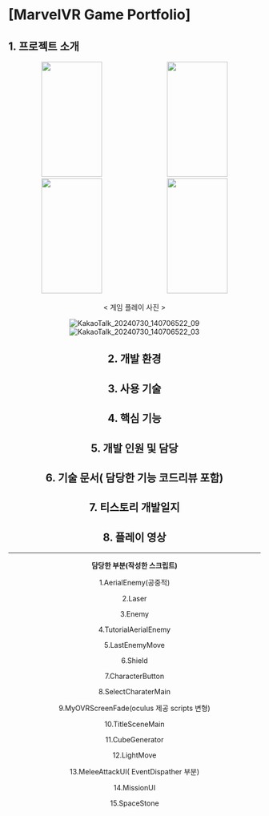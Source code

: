 # [MarvelVR Game Portfolio]


## 1. 프로젝트 소개

<div align="center">

  <img src="https://github.com/user-attachments/assets/a0516eea-442e-41ec-bed1-6819eab7db4c" width="49%" height="230"/>
  <img src="https://github.com/user-attachments/assets/a0516eea-442e-41ec-bed1-6819eab7db4c" width="49%" height="230"/>
  <img src="https://github.com/user-attachments/assets/0a0f3334-245d-4794-94d4-1f2665892f00" width="49%" height="230"/>
  <img src="https://github.com/user-attachments/assets/cdb9eb56-9511-4ea5-b8d5-fc3420dbd165" width="49%" height="230"/>

  < 게임 플레이 사진 >

![KakaoTalk_20240730_140706522_09](https://github.com/user-attachments/assets/0a0f3334-245d-4794-94d4-1f2665892f00)
![KakaoTalk_20240730_140706522_03](https://github.com/user-attachments/assets/cdb9eb56-9511-4ea5-b8d5-fc3420dbd165)


## 2. 개발 환경


## 3. 사용 기술


## 4. 핵심 기능


## 5. 개발 인원 및 담당


## 6. 기술 문서( 담당한 기능 코드리뷰 포함)


## 7. 티스토리 개발일지


## 8. 플레이 영상

---

**담당한 부분(작성한 스크립트)**

1.AerialEnemy(공중적)

2.Laser

3.Enemy

4.TutorialAerialEnemy

5.LastEnemyMove

6.Shield

7.CharacterButton

8.SelectCharaterMain

9.MyOVRScreenFade(oculus 제공 scripts 변형)

10.TitleSceneMain

11.CubeGenerator

12.LightMove

13.MeleeAttackUI( EventDispather 부분)

14.MissionUI

15.SpaceStone
